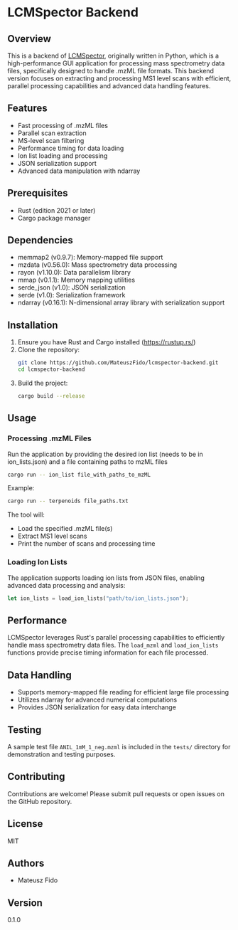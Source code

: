 # LCMSpector Backend

## Overview

This is a backend of [LCMSpector](https://github.com/MateuszFido/LCMSpector), originally written in Python, which is a high-performance GUI application for processing mass spectrometry data files, specifically designed to handle .mzML file formats. This backend version focuses on extracting and processing MS1 level scans with efficient, parallel processing capabilities and advanced data handling features.

## Features

- Fast processing of .mzML files
- Parallel scan extraction
- MS-level scan filtering
- Performance timing for data loading
- Ion list loading and processing
- JSON serialization support
- Advanced data manipulation with ndarray

## Prerequisites

- Rust (edition 2021 or later)
- Cargo package manager

## Dependencies

- memmap2 (v0.9.7): Memory-mapped file support
- mzdata (v0.56.0): Mass spectrometry data processing
- rayon (v1.10.0): Data parallelism library
- mmap (v0.1.1): Memory mapping utilities
- serde_json (v1.0): JSON serialization
- serde (v1.0): Serialization framework
- ndarray (v0.16.1): N-dimensional array library with serialization support

## Installation

1. Ensure you have Rust and Cargo installed (https://rustup.rs/)
2. Clone the repository:
   ```bash
   git clone https://github.com/MateuszFido/lcmspector-backend.git
   cd lcmspector-backend
   ```
3. Build the project:
   ```bash
   cargo build --release
   ```

## Usage

### Processing .mzML Files

Run the application by providing the desired ion list (needs to be in ion_lists.json) and a file containing paths to mzML files

```bash
cargo run -- ion_list file_with_paths_to_mzML
```

Example:
```bash
cargo run -- terpenoids file_paths.txt
```

The tool will:
- Load the specified .mzML file(s)
- Extract MS1 level scans
- Print the number of scans and processing time

### Loading Ion Lists

The application supports loading ion lists from JSON files, enabling advanced data processing and analysis:

```rust
let ion_lists = load_ion_lists("path/to/ion_lists.json");
```

## Performance

LCMSpector leverages Rust's parallel processing capabilities to efficiently handle mass spectrometry data files. The `load_mzml` and `load_ion_lists` functions provide precise timing information for each file processed.

## Data Handling

- Supports memory-mapped file reading for efficient large file processing
- Utilizes ndarray for advanced numerical computations
- Provides JSON serialization for easy data interchange

## Testing

A sample test file `ANIL_1mM_1_neg.mzml` is included in the `tests/` directory for demonstration and testing purposes.

## Contributing

Contributions are welcome! Please submit pull requests or open issues on the GitHub repository.

## License

MIT

## Authors

- Mateusz Fido

## Version

0.1.0

